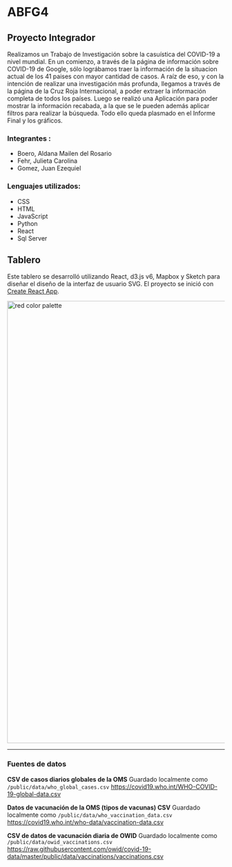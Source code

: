 # ABFG4

## Proyecto Integrador

Realizamos un Trabajo de Investigación sobre la casuística del COVID-19 a nivel mundial. En un comienzo, a través de la página de información sobre COVID-19 de Google, sólo lográbamos traer la información de la situacion actual de los 41 paises con mayor cantidad de casos. A raíz de eso, y con la intención de realizar una investigación más profunda, llegamos a través de la página de la Cruz Roja Internacional, a poder extraer la información completa de todos los países. Luego se realizó una Aplicación para poder mostrar la información recabada, a la que se le pueden además aplicar filtros para realizar la búsqueda. Todo ello queda plasmado en el Informe Final y los gráficos.

### Integrantes :

- Boero, Aldana Mailen del Rosario
- Fehr, Julieta Carolina
- Gomez, Juan Ezequiel

### Lenguajes utilizados:

- CSS
- HTML
- JavaScript
- Python
- React
- Sql Server

## Tablero

Este tablero se desarrolló utilizando React, d3.js v6, Mapbox y Sketch para diseñar el diseño de la interfaz de usuario SVG. El proyecto se inició con [Create React App](https://github.com/facebook/create-react-app).

<img width="1021" alt="red color palette" src="https://user-images.githubusercontent.com/3186357/125206987-a407a880-e292-11eb-8f0b-188c4ca23269.png">

---

### Fuentes de datos

**CSV de casos diarios globales de la OMS** Guardado localmente como `/public/data/who_global_cases.csv`
https://covid19.who.int/WHO-COVID-19-global-data.csv

**Datos de vacunación de la OMS (tipos de vacunas) CSV** Guardado localmente como `/public/data/who_vaccination_data.csv`
https://covid19.who.int/who-data/vaccination-data.csv

**CSV de datos de vacunación diaria de OWID** Guardado localmente como `/public/data/owid_vaccinations.csv`
https://raw.githubusercontent.com/owid/covid-19-data/master/public/data/vaccinations/vaccinations.csv
